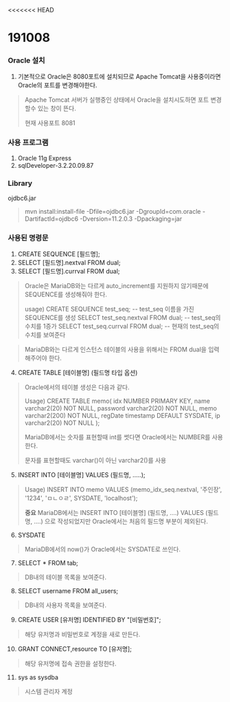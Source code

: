 <<<<<<< HEAD
# 191008

### Oracle 설치

1. 기본적으로 Oracle은 8080포트에 설치되므로 Apache Tomcat을 사용중이라면 Oracle의 포트를 변경해야한다.

> Apache Tomcat 서버가 실행중인 상태에서 Oracle을 설치시도하면 포트 변경할수 있는 창이 뜬다.
>
> 현재 사용포트 8081



### 사용 프로그램

1. Oracle 11g Express
2. sqlDeveloper-3.2.20.09.87



### Library

ojdbc6.jar

> mvn install:install-file -Dfile=ojdbc6.jar -DgroupId=com.oracle -DartifactId=ojdbc6 -Dversion=11.2.0.3 -Dpackaging=jar



### 사용된 명령문

1. CREATE SEQUENCE [필드명];
2. SELECT [필드명].nextval FROM dual;
3. SELECT [필드명].currval FROM dual;

> Oracle은 MariaDB와는 다르게 auto_increment를 지원하지 않기때문에 SEQUENCE를 생성해줘야 한다.
>
> usage)
> CREATE SEQUENCE test_seq;  -- test_seq 이름을 가진 SEQUENCE를 생성
> SELECT test_seq.nextval FROM dual;  -- test_seq의 수치를 1증가
> SELECT test_seq.currval FROM dual;  -- 현재의 test_seq의 수치를 보여준다

> MariaDB와는 다르게 인스턴스 테이블의 사용을 위해서는 FROM dual을 입력해주어야 한다.

4. CREATE TABLE [테이블명] (필드명 타입 옵션)

> Oracle에서의 테이블 생성은 다음과 같다.
>
> Usage)
> CREATE TABLE memo(
> 	idx NUMBER PRIMARY KEY,
> 	name varchar2(20) NOT NULL,
> 	password varchar2(20) NOT NULL,
> 	memo varchar2(200) NOT NULL,
> 	regDate timestamp DEFAULT SYSDATE,
> 	ip varchar2(20) NOT NULL
> );
>
> MariaDB에서는 숫자를 표현할때 int를 썻다면 Oracle에서는 NUMBER를 사용한다.
>
> 문자를 표현할때도 varchar()이 아닌 varchar2()를 사용

5. INSERT INTO [테이블명] VALUES (필드명, .....);

> Usage)
> INSERT INTO memo VALUES (memo_idx_seq.nextval, '주인장', '1234', 'ㅁㄴㅇㄹ', SYSDATE, 'localhost');
>
> **중요**
> MariaDB에서는 INSERT INTO [테이블명] (필드명, ....) VALUES (필드명, ....)  으로 작성되었지만
> Oracle에서는 처음의 필드명 부분이 제외된다.

6. SYSDATE

> MariaDB에서의 now()가 Oracle에서는 SYSDATE로 쓰인다.

7. SELECT * FROM tab;

> DB내의 테이블 목록을 보여준다.

8. SELECT username FROM all_users;

> DB내의 사용자 목록을 보여준다.

9. CREATE USER [유저명] IDENTIFIED BY "[비밀번호]";

> 해당 유저명과 비밀번호로 계정을 새로 만든다.

10. GRANT CONNECT,resource TO [유저명];

> 해당 유저명에 접속 권한을 설정한다.

11. sys as sysdba

> 시스템 관리자 계정
